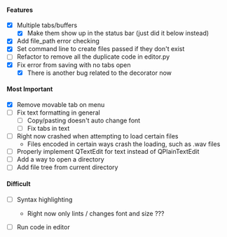 #### Features
- [x] Multiple tabs/buffers
    - [x] Make them show up in the status bar (just did it below instead)
- [x] Add file_path error checking
- [x] Set command line to create files passed if they don't exist
- [ ] Refactor to remove all the duplicate code in editor.py
- [x] Fix error from saving with no tabs open
    - [x] There is another bug related to the decorator now

#### Most Important
- [x] Remove movable tab on menu 
- [ ] Fix text formatting in general
    - [ ] Copy/pasting doesn't auto change font
    - [ ] Fix tabs in text 
- [ ] Right now crashed when attempting to load certain files
    - Files encoded in certain ways crash the loading,
        such as .wav files
- [ ] Properly implement QTextEdit for text instead of QPlainTextEdit
- [ ] Add a way to open a directory 
- [ ] Add file tree from current directory

#### Difficult
- [ ] Syntax highlighting
    - Right now only lints / changes font and size ???
- [ ] Run code in editor

